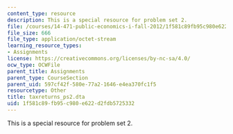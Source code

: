 ```yaml
---
content_type: resource
description: This is a special resource for problem set 2.
file: /courses/14-471-public-economics-i-fall-2012/1f581c89fb95c980e622d2fdb5725332_taxreturns_ps2.dta
file_size: 666
file_type: application/octet-stream
learning_resource_types:
- Assignments
license: https://creativecommons.org/licenses/by-nc-sa/4.0/
ocw_type: OCWFile
parent_title: Assignments
parent_type: CourseSection
parent_uid: 597cf42f-580e-77a2-1646-e4ea370fc1f5
resourcetype: Other
title: taxreturns_ps2.dta
uid: 1f581c89-fb95-c980-e622-d2fdb5725332
---
```

This is a special resource for problem set 2.